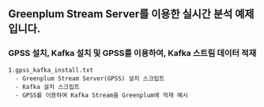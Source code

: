 ## Greenplum Stream Server를 이용한 실시간 분석 예제입니다.

### GPSS 설치, Kafka 설치 및 GPSS를 이용하여, Kafka 스트림 데이터 적재
```
1.gpss_kafka_install.txt
  - Greenplum Stream Server(GPSS) 설치 스크립트
  - Kafka 설치 스크립트
  - GPSS를 이용하여 Kafka Stream을 Greenplum에 적재 예시
```

